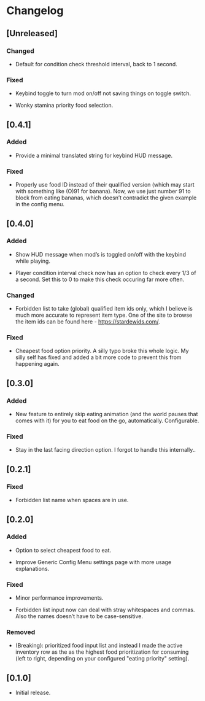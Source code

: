 # Changelog

## \[Unreleased\]

### Changed

- Default for condition check threshold interval, back to 1 second.

### Fixed

- Keybind toggle to turn mod on/off not saving things on toggle switch.

- Wonky stamina priority food selection.

## \[0.4.1\]

### Added

- Provide a minimal translated string for keybind HUD message.

### Fixed

- Properly use food ID instead of their qualified version (which may
  start with something like (O)91 for banana). Now, we use just number
  91 to block from eating bananas, which doesn’t contradict the given
  example in the config menu.

## \[0.4.0\]

### Added

- Show HUD message when mod’s is toggled on/off with the keybind while
  playing.

- Player condition interval check now has an option to check every 1/3
  of a second. Set this to 0 to make this check occuring far more often.

### Changed

- Forbidden list to take (global) qualified item ids only, which I
  believe is much more accurate to represent item type. One of the site
  to browse the item ids can be found here - https://stardewids.com/.

### Fixed

- Cheapest food option priority. A silly typo broke this whole logic. My
  silly self has fixed and added a bit more code to prevent this from
  happening again.

## \[0.3.0\]

### Added

- New feature to entirely skip eating animation (and the world pauses
  that comes with it) for you to eat food on the go, automatically.
  Configurable.

### Fixed

- Stay in the last facing direction option. I forgot to handle this
  internally..

## \[0.2.1\]

### Fixed

- Forbidden list name when spaces are in use.

## \[0.2.0\]

### Added

- Option to select cheapest food to eat.

- Improve Generic Config Menu settings page with more usage
  explanations.

### Fixed

- Minor performance improvements.

- Forbidden list input now can deal with stray whitespaces and commas.
  Also the names doesn’t have to be case-sensitive.

### Removed

- (Breaking): prioritized food input list and instead I made the active
  inventory row as the as the highest food prioritization for consuming
  (left to right, depending on your configured "eating priority"
  setting).

## \[0.1.0\]

- Initial release.
